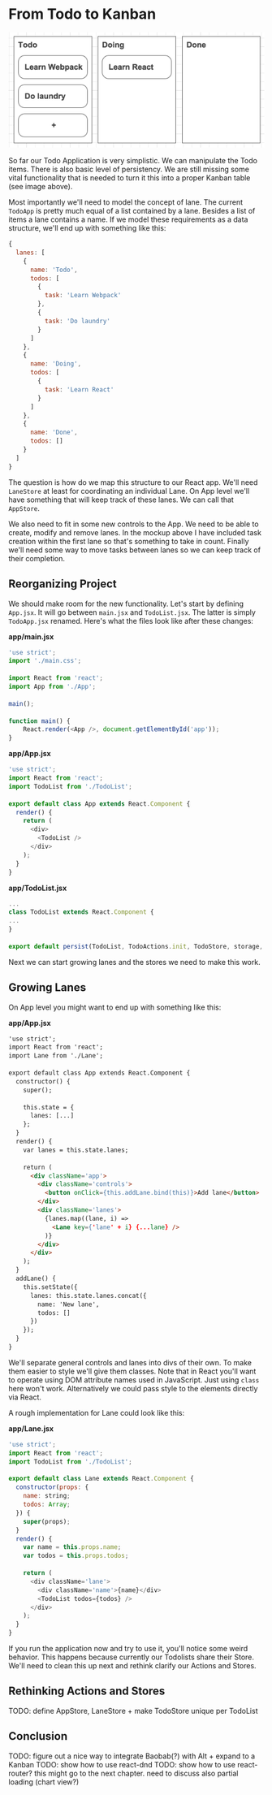 # From Todo to Kanban

![Kanban board](images/kanban.png)

So far our Todo Application is very simplistic. We can manipulate the Todo items. There is also basic level of persistency. We are still missing some vital functionality that is needed to turn it this into a proper Kanban table (see image above).

Most importantly we'll need to model the concept of lane. The current `TodoApp` is pretty much equal of a list contained by a lane. Besides a list of items a lane contains a name. If we model these requirements as a data structure, we'll end up with something like this:

```javascript
{
  lanes: [
    {
      name: 'Todo',
      todos: [
        {
          task: 'Learn Webpack'
        },
        {
          task: 'Do laundry'
        }
      ]
    },
    {
      name: 'Doing',
      todos: [
        {
          task: 'Learn React'
        }
      ]
    },
    {
      name: 'Done',
      todos: []
    }
  ]
}
```

The question is how do we map this structure to our React app. We'll need `LaneStore` at least for coordinating an individual Lane. On App level we'll have something that will keep track of these lanes. We can call that `AppStore`.

We also need to fit in some new controls to the App. We need to be able to create, modify and remove lanes. In the mockup above I have included task creation within the first lane so that's something to take in count. Finally we'll need some way to move tasks between lanes so we can keep track of their completion.

## Reorganizing Project

We should make room for the new functionality. Let's start by defining `App.jsx`. It will go between `main.jsx` and `TodoList.jsx`. The latter is simply `TodoApp.jsx` renamed. Here's what the files look like after these changes:

**app/main.jsx**

```javascript
'use strict';
import './main.css';

import React from 'react';
import App from './App';

main();

function main() {
    React.render(<App />, document.getElementById('app'));
}
```

**app/App.jsx**

```javascript
'use strict';
import React from 'react';
import TodoList from './TodoList';

export default class App extends React.Component {
  render() {
    return (
      <div>
        <TodoList />
      </div>
    );
  }
}
```

**app/TodoList.jsx**

```javascript
...
class TodoList extends React.Component {
...
}

export default persist(TodoList, TodoActions.init, TodoStore, storage, 'todos');
```

Next we can start growing lanes and the stores we need to make this work.

## Growing Lanes

On App level you might want to end up with something like this:

**app/App.jsx**

```html
'use strict';
import React from 'react';
import Lane from './Lane';

export default class App extends React.Component {
  constructor() {
    super();

    this.state = {
      lanes: [...]
    };
  }
  render() {
    var lanes = this.state.lanes;

    return (
      <div className='app'>
        <div className='controls'>
          <button onClick={this.addLane.bind(this)}>Add lane</button>
        </div>
        <div className='lanes'>
          {lanes.map((lane, i) =>
            <Lane key={'lane' + i} {...lane} />
          )}
        </div>
      </div>
    );
  }
  addLane() {
    this.setState({
      lanes: this.state.lanes.concat({
        name: 'New lane',
        todos: []
      })
    });
  }
}
```

We'll separate general controls and lanes into divs of their own. To make them easier to style we'll give them classes. Note that in React you'll want to operate using DOM attribute names used in JavaScript. Just using `class` here won't work. Alternatively we could pass style to the elements directly via React.

A rough implementation for Lane could look like this:

**app/Lane.jsx**

```javascript
'use strict';
import React from 'react';
import TodoList from './TodoList';

export default class Lane extends React.Component {
  constructor(props: {
    name: string;
    todos: Array;
  }) {
    super(props);
  }
  render() {
    var name = this.props.name;
    var todos = this.props.todos;

    return (
      <div className='lane'>
        <div className='name'>{name}</div>
        <TodoList todos={todos} />
      </div>
    );
  }
}
```

If you run the application now and try to use it, you'll notice some weird behavior. This happens because currently our Todolists share their Store. We'll need to clean this up next and rethink clarify our Actions and Stores.

## Rethinking Actions and Stores

TODO: define AppStore, LaneStore + make TodoStore unique per TodoList

## Conclusion

TODO: figure out a nice way to integrate Baobab(?) with Alt + expand to a Kanban
TODO: show how to use react-dnd
TODO: show how to use react-router? this might go to the next chapter. need to discuss also partial loading (chart view?)

